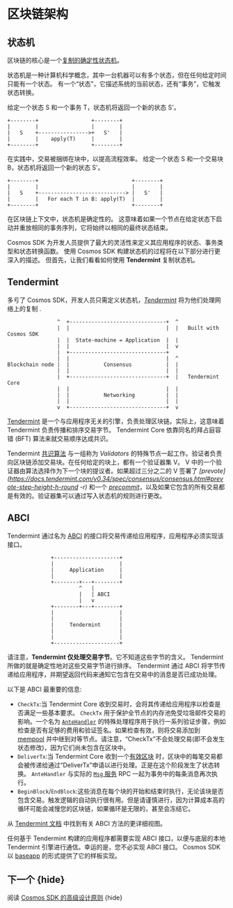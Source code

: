 # 区块链架构

## 状态机

区块链的核心是一个[复制的确定性状态机](https://en.wikipedia.org/wiki/State_machine_replication)。

状态机是一种计算机科学概念，其中一台机器可以有多个状态，但在任何给定时间只能有一个状态。 有一个“状态”，它描述系统的当前状态，还有“事务”，它触发状态转换。

给定一个状态 S 和一个事务 T，状态机将返回一个新的状态 S'。 

```
+--------+                 +--------+
|        |                 |        |
|   S    +---------------->+   S'   |
|        |    apply(T)     |        |
+--------+                 +--------+
```

在实践中，交易被捆绑在块中，以提高流程效率。 给定一个状态 S 和一个交易块 B，状态机将返回一个新的状态 S'。 

```
+--------+                              +--------+
|        |                              |        |
|   S    +----------------------------> |   S'   |
|        |   For each T in B: apply(T)  |        |
+--------+                              +--------+
```

在区块链上下文中，状态机是确定性的。 这意味着如果一个节点在给定状态下启动并重放相同的事务序列，它将始终以相同的最终状态结束。

Cosmos SDK 为开发人员提供了最大的灵活性来定义其应用程序的状态、事务类型和状态转换函数。 使用 Cosmos SDK 构建状态机的过程将在以下部分进行更深入的描述。 但首先，让我们看看如何使用 **Tendermint** 复制状态机。

## Tendermint

多亏了 Cosmos SDK，开发人员只需定义状态机，[*Tendermint*](https://tendermint.com/docs/introduction/what-is-tendermint.html) 将为他们处理网络上的复制 . 

```
                ^  +-------------------------------+  ^
                |  |                               |  |   Built with Cosmos SDK
                |  |  State-machine = Application  |  |
                |  |                               |  v
                |  +-------------------------------+
                |  |                               |  ^
Blockchain node |  |           Consensus           |  |
                |  |                               |  |
                |  +-------------------------------+  |   Tendermint Core
                |  |                               |  |
                |  |           Networking          |  |
                |  |                               |  |
                v  +-------------------------------+  v
```

[Tendermint](https://docs.tendermint.com/v0.34/introduction/what-is-tendermint.html) 是一个与应用程序无关的引擎，负责处理区块链。实际上，这意味着 Tendermint 负责传播和排序交易字节。 Tendermint Core 依靠同名的拜占庭容错 (BFT) 算法来就交易顺序达成共识。

Tendermint [共识算法](https://docs.tendermint.com/v0.34/introduction/what-is-tendermint.html#consensus-overview) 与一组称为 *Validators* 的特殊节点一起工作。验证者负责向区块链添加交易块。在任何给定的块上，都有一个验证器集 V。 V 中的一个验证器由算法选择作为下一个块的提议者。如果超过三分之二的 V 签署了 *[prevote](https://docs.tendermint.com/v0.34/spec/consensus/consensus.html#prevote-step-height-h-round -r)* 和一个 *[precommit](https://docs.tendermint.com/v0.34/spec/consensus/consensus.html#precommit-step-height-h-round-r)*，以及如果它包含的所有交易都是有效的。验证器集可以通过写入状态机的规则进行更改。

## ABCI

Tendermint 通过名为 [ABCI](https://docs.tendermint.com/v0.34/spec/abci/) 的接口将交易传递给应用程序，应用程序必须实现该接口。 

```
              +---------------------+
              |                     |
              |     Application     |
              |                     |
              +--------+---+--------+
                       ^   |
                       |   | ABCI
                       |   v
              +--------+---+--------+
              |                     |
              |                     |
              |     Tendermint      |
              |                     |
              |                     |
              +---------------------+
```

请注意，**Tendermint 仅处理交易字节**。它不知道这些字节的含义。 Tendermint 所做的就是确定性地对这些交易字节进行排序。 Tendermint 通过 ABCI 将字节传递给应用程序，并期望返回代码来通知它包含在交易中的消息是否已成功处理。

以下是 ABCI 最重要的信息:

- `CheckTx`:当 Tendermint Core 收到交易时，会将其传递给应用程序以检查是否满足一些基本要求。 `CheckTx` 用于保护全节点的内存池免受垃圾邮件交易的影响。一个名为 [`AnteHandler`](../basics/gas-fees.md#antehandler) 的特殊处理程序用于执行一系列验证步骤，例如检查是否有足够的费用和验证签名。如果检查有效，则将交易添加到 [mempool](https://docs.tendermint.com/v0.34/tendermint-core/mempool.html#mempool) 并中继到对等节点。请注意，“CheckTx”不会处理交易(即不会发生状态修改)，因为它们尚未包含在区块中。
- `DeliverTx`:当 Tendermint Core 收到一个[有效区块](https://docs.tendermint.com/v0.34/spec/blockchain/blockchain.html#validation) 时，区块中的每笔交易都会被传递给通过“DeliverTx”申请以进行处理。正是在这个阶段发生了状态转换。 `AnteHandler` 与实际的 [`Msg` 服务](../building-modules/msg-services.md) RPC 一起为事务中的每条消息再次执行。
- `BeginBlock`/`EndBlock`:这些消息在每个块的开始和结束时执行，无论该块是否包含交易。触发逻辑的自动执行很有用。但是请谨慎进行，因为计算成本高的循环可能会减慢您的区块链，如果循环是无限的，甚至会冻结它。

从 [Tendermint 文档](https://docs.tendermint.com/v0.34/spec/abci/abci.html#overview) 中找到有关 ABCI 方法的更详细视图。

任何基于 Tendermint 构建的应用程序都需要实现 ABCI 接口，以便与底层的本地 Tendermint 引擎进行通信。幸运的是，您不必实现 ABCI 接口。 Cosmos SDK 以 [baseapp](./sdk-design.md#baseapp) 的形式提供了它的样板实现。

## 下一个 {hide}

阅读 [Cosmos SDK 的高级设计原则](./sdk-design.md) {hide} 